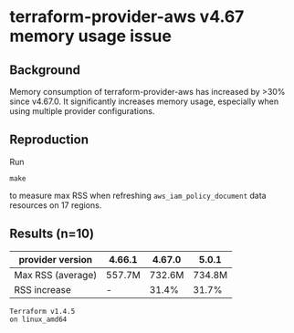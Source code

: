 # terraform-provider-aws v4.67 memory usage issue

## Background

Memory consumption of terraform-provider-aws has increased by >30% since v4.67.0.
It significantly increases memory usage, especially when using multiple provider configurations.

## Reproduction

Run
```shell
make
```
to measure max RSS when refreshing `aws_iam_policy_document` data resources on 17 regions.

## Results (n=10)

provider version    | 4.66.1 | 4.67.0 | 5.0.1
------------------- | ------ | ------ | ------
Max RSS (average)   | 557.7M | 732.6M | 734.8M
RSS increase        | -      | 31.4%  | 31.7%

```
Terraform v1.4.5
on linux_amd64
```
